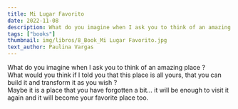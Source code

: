 ```yaml
---
title: Mi Lugar Favorito
date: 2022-11-08
description: What do you imagine when I ask you to think of an amazing place ?
tags: ["books"]
thumbnail: img/libros/8_Book_Mi Lugar Favorito.jpg
text_author: Paulina Vargas
---
```


What do you imagine when I ask you to think of an amazing place ?<br> 
What would you think if I told you that this place is all yours, that you can build it and transform it as you wish ?<br> 
Maybe it is a place that you have forgotten a bit... it will be enough to visit it again and it will become your favorite place too.